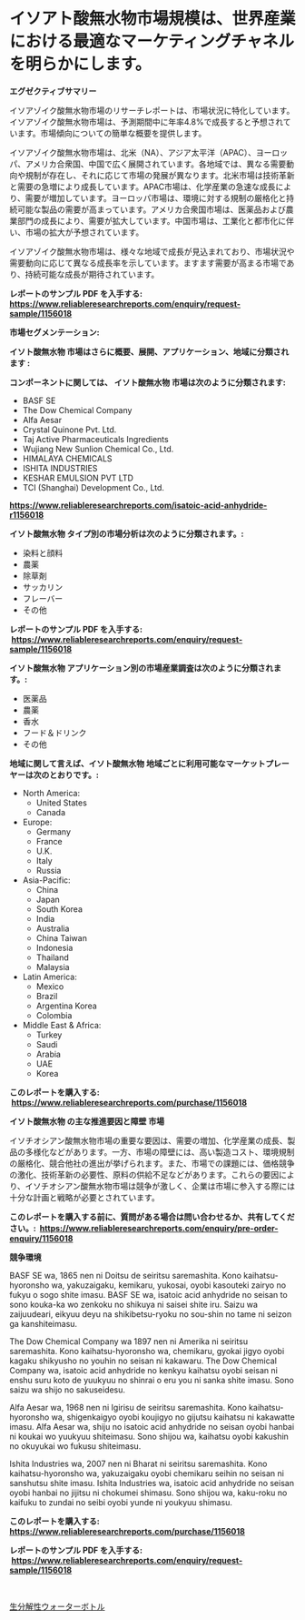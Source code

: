<p><h1>イソアト酸無水物市場規模は、世界産業における最適なマーケティングチャネルを明らかにします。</h1></p><p><strong>エグゼクティブサマリー</strong></p>
<p><p>イソアゾイク酸無水物市場のリサーチレポートは、市場状況に特化しています。イソアゾイク酸無水物市場は、予測期間中に年率4.8%で成長すると予想されています。市場傾向についての簡単な概要を提供します。</p><p>イソアゾイク酸無水物市場は、北米（NA）、アジア太平洋（APAC）、ヨーロッパ、アメリカ合衆国、中国で広く展開されています。各地域では、異なる需要動向や規制が存在し、それに応じて市場の発展が異なります。北米市場は技術革新と需要の急増により成長しています。APAC市場は、化学産業の急速な成長により、需要が増加しています。ヨーロッパ市場は、環境に対する規制の厳格化と持続可能な製品の需要が高まっています。アメリカ合衆国市場は、医薬品および農業部門の成長により、需要が拡大しています。中国市場は、工業化と都市化に伴い、市場の拡大が予想されています。</p><p>イソアゾイク酸無水物市場は、様々な地域で成長が見込まれており、市場状況や需要動向に応じて異なる成長率を示しています。ますます需要が高まる市場であり、持続可能な成長が期待されています。</p></p>
<p><strong>レポートのサンプル PDF を入手する: <a href="https://www.reliableresearchreports.com/enquiry/request-sample/1156018">https://www.reliableresearchreports.com/enquiry/request-sample/1156018</a></strong></p>
<p><strong>市場セグメンテーション:</strong></p>
<p><strong> イソト酸無水物 市場はさらに概要、展開、アプリケーション、地域に分類されます :</strong></p>
<p><strong>コンポーネントに関しては、 イソト酸無水物 市場は次のように分類されます: &nbsp;</strong></p>
<p><ul><li>BASF SE</li><li>The Dow Chemical Company</li><li>Alfa Aesar</li><li>Crystal Quinone Pvt. Ltd.</li><li>Taj Active Pharmaceuticals Ingredients</li><li>Wujiang New Sunlion Chemical Co., Ltd.</li><li>HIMALAYA CHEMICALS</li><li>ISHITA INDUSTRIES</li><li>KESHAR EMULSION PVT LTD</li><li>TCI (Shanghai) Development Co., Ltd.</li></ul></p>
<p><strong><a href="https://www.reliableresearchreports.com/isatoic-acid-anhydride-r1156018">https://www.reliableresearchreports.com/isatoic-acid-anhydride-r1156018</a></strong></p>
<p><strong> イソト酸無水物 タイプ別の市場分析は次のように分類されます。:</strong></p>
<p><ul><li>染料と顔料</li><li>農薬</li><li>除草剤</li><li>サッカリン</li><li>フレーバー</li><li>その他</li></ul></p>
<p><strong>レポートのサンプル PDF を入手する: &nbsp;<a href="https://www.reliableresearchreports.com/enquiry/request-sample/1156018">https://www.reliableresearchreports.com/enquiry/request-sample/1156018</a></strong></p>
<p><strong> イソト酸無水物 アプリケーション別の市場産業調査は次のように分類されます。:</strong></p>
<p><ul><li>医薬品</li><li>農薬</li><li>香水</li><li>フード＆ドリンク</li><li>その他</li></ul></p>
<p><strong>地域に関して言えば、イソト酸無水物 地域ごとに利用可能なマーケットプレーヤーは次のとおりです。:</strong></p>
<p><ul>
    <li>
        North America:
        <ul>
            <li>United States</li>
            <li>Canada</li>
        </ul>
    </li>
    <li>
        Europe:
        <ul>
            <li>Germany</li>
            <li>France</li>
            <li>U.K.</li>
            <li>Italy</li>
            <li>Russia</li>
        </ul>
    </li>
    <li>
        Asia-Pacific:
        <ul>
            <li>China</li>
            <li>Japan</li>
            <li>South Korea</li>
            <li>India</li>
            <li>Australia</li>
            <li>China Taiwan</li>
            <li>Indonesia</li>
            <li>Thailand</li>
            <li>Malaysia</li>
        </ul>
    </li>
    <li>
        Latin America:
        <ul>
            <li>Mexico</li>
            <li>Brazil</li>
            <li>Argentina Korea</li>
            <li>Colombia</li>
        </ul>
    </li>
    <li>
        Middle East & Africa:
        <ul>
            <li>Turkey</li>
            <li>Saudi</li>
            <li>Arabia</li>
            <li>UAE</li>
            <li>Korea</li>
        </ul>
    </li>
    </ul></p>
<p><strong>このレポートを購入する: &nbsp;<a href="https://www.reliableresearchreports.com/purchase/1156018">https://www.reliableresearchreports.com/purchase/1156018</a></strong></p>
<p><strong>イソト酸無水物 の主な推進要因と障壁 市場</strong></p>
<p><p>イソチオシアン酸無水物市場の重要な要因は、需要の増加、化学産業の成長、製品の多様化などがあります。一方、市場の障壁には、高い製造コスト、環境規制の厳格化、競合他社の進出が挙げられます。また、市場での課題には、価格競争の激化、技術革新の必要性、原料の供給不足などがあります。これらの要因により、イソチオシアン酸無水物市場は競争が激しく、企業は市場に参入する際には十分な計画と戦略が必要とされています。</p></p>
<p><strong>このレポートを購入する前に、質問がある場合は問い合わせるか、共有してください。:&nbsp; <a href="https://www.reliableresearchreports.com/enquiry/pre-order-enquiry/1156018">https://www.reliableresearchreports.com/enquiry/pre-order-enquiry/1156018</a></strong></p>
<p><strong>競争環境</strong></p>
<p><p>BASF SE wa, 1865 nen ni Doitsu de seiritsu saremashita. Kono kaihatsu-hyoronsho wa, yakuzaigaku, kemikaru, yukosai, oyobi kasouteki zairyo no fukyu o sogo shite imasu. BASF SE wa, isatoic acid anhydride no seisan to sono kouka-ka wo zenkoku no shikuya ni saisei shite iru. Saizu wa zaijuudeari, eikyuu deyu na shikibetsu-ryoku no sou-shin no tame ni seizon ga kanshiteimasu.</p><p>The Dow Chemical Company wa 1897 nen ni Amerika ni seiritsu saremashita. Kono kaihatsu-hyoronsho wa, chemikaru, gyokai jigyo oyobi kagaku shikyusho no youhin no seisan ni kakawaru. The Dow Chemical Company wa, isatoic acid anhydride no kenkyu kaihatsu oyobi seisan ni enshu suru koto de yuukyuu no shinrai o eru you ni sanka shite imasu. Sono saizu wa shijo no sakuseidesu.</p><p>Alfa Aesar wa, 1968 nen ni Igirisu de seiritsu saremashita. Kono kaihatsu-hyoronsho wa, shigenkaigyo oyobi koujigyo no gijutsu kaihatsu ni kakawatte imasu. Alfa Aesar wa, shiju no isatoic acid anhydride no seisan oyobi hanbai ni koukai wo yuukyuu shiteimasu. Sono shijou wa, kaihatsu oyobi kakushin no okuyukai wo fukusu shiteimasu.</p><p>Ishita Industries wa, 2007 nen ni Bharat ni seiritsu saremashita. Kono kaihatsu-hyoronsho wa, yakuzaigaku oyobi chemikaru seihin no seisan ni sanshutsu shite imasu. Ishita Industries wa, isatoic acid anhydride no seisan oyobi hanbai no jijitsu ni chokumei shimasu. Sono shijou wa, kaku-roku no kaifuku to zundai no seibi oyobi yunde ni youkyuu shimasu.</p></p>
<p><strong>このレポートを購入する: &nbsp; <a href="https://www.reliableresearchreports.com/purchase/1156018">https://www.reliableresearchreports.com/purchase/1156018</a></strong></p>
<p><strong>レポートのサンプル PDF を入手する: &nbsp;<a href="https://www.reliableresearchreports.com/enquiry/request-sample/1156018">https://www.reliableresearchreports.com/enquiry/request-sample/1156018</a></strong><strong></strong></p>
<p>&nbsp;</p>
<p><p><a href="https://github.com/SantosDicki04/Market-Research-Report-List-1/blob/main/530053819450.md">生分解性ウォーターボトル</a></p></p>